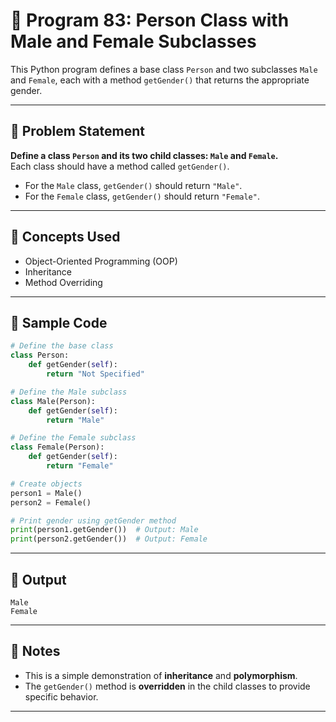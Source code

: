 
# 👥 Program 83: Person Class with Male and Female Subclasses

This Python program defines a base class `Person` and two subclasses `Male` and `Female`, each with a method `getGender()` that returns the appropriate gender.

---

## 📌 Problem Statement

**Define a class `Person` and its two child classes: `Male` and `Female`.**  
Each class should have a method called `getGender()`.

- For the `Male` class, `getGender()` should return `"Male"`.
- For the `Female` class, `getGender()` should return `"Female"`.

---

## 🧠 Concepts Used

- Object-Oriented Programming (OOP)
- Inheritance
- Method Overriding

---

## 🧪 Sample Code

```python
# Define the base class
class Person:
    def getGender(self):
        return "Not Specified"

# Define the Male subclass
class Male(Person):
    def getGender(self):
        return "Male"

# Define the Female subclass
class Female(Person):
    def getGender(self):
        return "Female"

# Create objects
person1 = Male()
person2 = Female()

# Print gender using getGender method
print(person1.getGender())  # Output: Male
print(person2.getGender())  # Output: Female
```

---

## 🎯 Output

```
Male  
Female
```

---

## 🧠 Notes

- This is a simple demonstration of **inheritance** and **polymorphism**.
- The `getGender()` method is **overridden** in the child classes to provide specific behavior.

---
